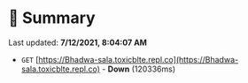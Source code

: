 # 📖 Summary
Last updated: **7/12/2021, 8:04:07 AM**

- `GET` [https://Bhadwa-sala.toxicblte.repl.co](https://Bhadwa-sala.toxicblte.repl.co) - **Down** (120336ms)
